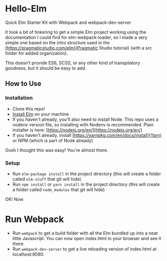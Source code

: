 # Hello-Elm
Quick Elm Starter Kit with Webpack and webpack-dev-server

It took a bit of tinkering to get a simple Elm project working using the documentation I could find for elm-webpack-loader, so I made a very simple one based on the intro structure used in the [https://pragmaticstudio.com/elm](Pragmatic Studio tutorial) (with a src folder for added organization).

This doesn't provide ES6, SCSS, or any other kind of transpilatory goodness, but it should be easy to add.

## How to Use
### Installation
- Clone this repo!
- [Install Elm](https://guide.elm-lang.org/install.html) on your machine
- If you haven't already, you'll also need to install Node. This repo uses a nodenv version file, so installing with Nodenv is recommended. Plain installer is here: [https://nodejs.org/en/](https://nodejs.org/en/) 
- If you haven't already, install [https://yarnpkg.com/en/docs/install](Yarn) or NPM (which is part of Node already)

Gosh I thought this was easy! You're almost there.

### Setup
- Run `elm-package install` in the project directory (this will create a folder called `elm-stuff` that git will hide)
- Run `npm install` or `yarn install` in the project directory (this will create a folder called `node_modules` that git will hide)

OK! Now
# Run Webpack
- Run `webpack` to get a build folder with all the Elm bundled up into a neat little Javascript. You can now open index.html in your browser and see it there.
- Run `webpack-dev-server` to get a live reloading version of index.html at localhost:8080.
